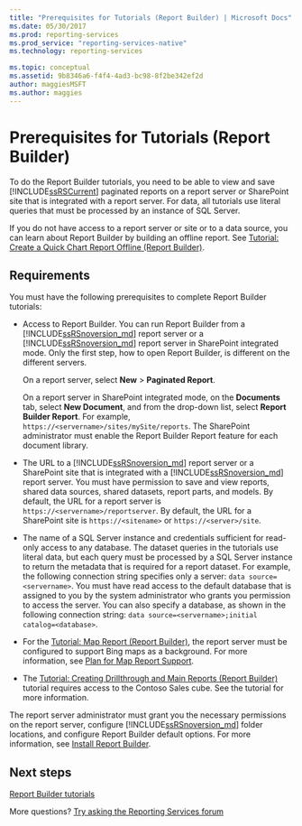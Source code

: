 ```yaml
---
title: "Prerequisites for Tutorials (Report Builder) | Microsoft Docs"
ms.date: 05/30/2017
ms.prod: reporting-services
ms.prod_service: "reporting-services-native"
ms.technology: reporting-services

ms.topic: conceptual
ms.assetid: 9b8346a6-f4f4-4ad3-bc98-8f2be342ef2d
author: maggiesMSFT
ms.author: maggies
---
```


# Prerequisites for Tutorials (Report Builder)

To do the Report Builder tutorials, you need to be able to view and save [!INCLUDE[ssRSCurrent](../includes/ssrscurrent-md.md)] paginated reports on a report server or SharePoint site that is integrated with a report server. For data, all tutorials use literal queries that must be processed by an instance of SQL Server.  
  
If you do not have access to a report server or site or to a data source, you can learn about Report Builder by building an offline report. See [Tutorial: Create a Quick Chart Report Offline &#40;Report Builder&#41;](../reporting-services/report-builder/tutorial-create-a-quick-chart-report-offline-report-builder.md).  

## Requirements

You must have the following prerequisites to complete Report Builder tutorials:  
  
-   Access to Report Builder. You can run Report Builder from a [!INCLUDE[ssRSnoversion_md](../includes/ssrsnoversion-md.md)] report server or a [!INCLUDE[ssRSnoversion_md](../includes/ssrsnoversion-md.md)] report server in SharePoint integrated mode. Only the first step, how to open Report Builder, is different on the different servers.  
  
    On a report server, select **New** > **Paginated Report**.
  
    On a report server in SharePoint integrated mode, on the **Documents** tab, select **New Document**, and from the drop-down list, select **Report Builder Report**. For example, `https://<servername>/sites/mySite/reports`. The SharePoint administrator must enable the Report Builder Report feature for each document library.  
  
-   The URL to a [!INCLUDE[ssRSnoversion_md](../includes/ssrsnoversion-md.md)] report server or a SharePoint site that is integrated with a [!INCLUDE[ssRSnoversion_md](../includes/ssrsnoversion-md.md)] report server. You must have permission to save and view reports, shared data sources, shared datasets, report parts, and models. By default, the URL for a report server is `https://<servername>/reportserver`. By default, the URL for a SharePoint site is `https://<sitename>` or `https://<server>/site`.  
  
-   The name of a SQL Server instance and credentials sufficient for read-only access to any database. The dataset queries in the tutorials use literal data, but each query must be processed by a SQL Server instance to return the metadata that is required for a report dataset. For example, the following connection string specifies only a server: `data source=<servername>`. You must have read access to the default database that is assigned to you by the system administrator who grants you permission to access the server. You can also specify a database, as shown in the following connection string: `data source=<servername>;initial catalog=<database>`.  
  
-   For the [Tutorial: Map Report (Report Builder)](Tutorial:%20Map%20Report%20\(Report%20Builder\).md), the report server must be configured to support Bing maps as a background. For more information, see [Plan for Map Report Support](https://msdn.microsoft.com/5ddc97a7-7ee5-475d-bc49-3b814dce7e19).   

-   The [Tutorial: Creating Drillthrough and Main Reports (Report Builder)](Tutorial:%20Creating%20Drillthrough%20and%20Main%20Reports%20\(Report%20Builder\).md) tutorial requires access to the Contoso Sales cube. See the tutorial for more information. 
  
The report server administrator must grant you the necessary permissions on the report server, configure [!INCLUDE[ssRSnoversion_md](../includes/ssrsnoversion-md.md)] folder locations, and configure Report Builder default options. For more information, see [Install Report Builder](install-windows/install-report-builder.md).  

## Next steps

[Report Builder tutorials](../reporting-services/report-builder-tutorials.md)  

More questions? [Try asking the Reporting Services forum](https://go.microsoft.com/fwlink/?LinkId=620231)
